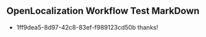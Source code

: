 ## OpenLocalization Workflow Test MarkDown
* 1ff9dea5-8d97-42c8-83ef-f989123cd50b thanks!

<!--HONumber=Jul16_HO4-->


